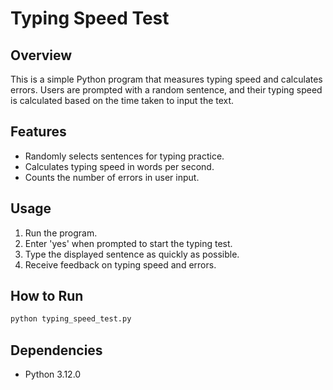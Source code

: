 # Typing Speed Test

## Overview

This is a simple Python program that measures typing speed and calculates errors. Users are prompted with a random sentence, and their typing speed is calculated based on the time taken to input the text.

## Features

- Randomly selects sentences for typing practice.
- Calculates typing speed in words per second.
- Counts the number of errors in user input.

## Usage

1. Run the program.
2. Enter 'yes' when prompted to start the typing test.
3. Type the displayed sentence as quickly as possible.
4. Receive feedback on typing speed and errors.

## How to Run

```bash
python typing_speed_test.py
```

## Dependencies

- Python 3.12.0
